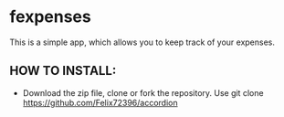 # fexpenses
This is a simple app, which allows you to keep track of your expenses.

## HOW TO INSTALL:
- Download the zip file, clone or fork the repository. Use git clone https://github.com/Felix72396/accordion

